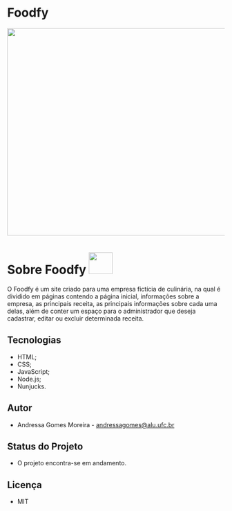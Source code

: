 # Foodfy


<p align="center">
  <img width="957" height="479" src="https://user-images.githubusercontent.com/60404990/85141100-a11bbf00-b21c-11ea-82ad-4167e219282c.png">
</p>

# Sobre Foodfy <img width="55" height="50" src="https://user-images.githubusercontent.com/60404990/85142175-5733d880-b21e-11ea-90f9-140be7bfe8cd.png">

O Foodfy é um site criado para uma empresa fictícia de culinária, na qual é dividido em páginas contendo a página inicial, informações sobre a empresa, as principais receita, as principais informações sobre cada uma delas, além de conter um espaço para o administrador que deseja cadastrar, editar ou excluir determinada receita.

## Tecnologias
- HTML;
- CSS;
- JavaScript;
- Node.js;
- Nunjucks.

## Autor
- Andressa Gomes Moreira - andressagomes@alu.ufc.br 

## Status do Projeto
- O projeto encontra-se em andamento.

## Licença
- MIT
